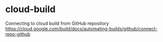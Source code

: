 # cloud-build
Connecting to cloud build from GitHub repository https://cloud.google.com/build/docs/automating-builds/github/connect-repo-github
